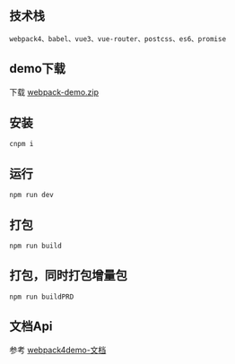 ## 技术栈
`webpack4、babel、vue3、vue-router、postcss、es6、promise`

## demo下载

下载 <a href="webpack-demo.zip">webpack-demo.zip</a>

## 安装

`cnpm i`

## 运行

`npm run dev`

## 打包
`npm run build`

## 打包，同时打包增量包
`npm run buildPRD`

## 文档Api
参考 [webpack4demo-文档](zh-cn/webpack4intro.md)


